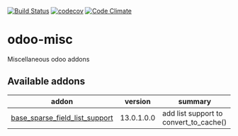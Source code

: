 [![Build Status](https://travis-ci.org/shopinvader/odoo-misc.svg?branch=13.0)](https://travis-ci.org/shopinvader/odoo-misc)
[![codecov](https://codecov.io/gh/shopinvader/odoo-misc/branch/13.0/graph/badge.svg)](https://codecov.io/gh/shopinvader/odoo-misc/branch/13.0)
[![Code Climate](https://codeclimate.com/github/shopinvader/odoo-misc/badges/gpa.svg)](https://codeclimate.com/github/shopinvader/odoo-misc)

odoo-misc
=========

Miscellaneous odoo addons

[//]: # (addons)

Available addons
----------------
addon | version | summary
--- | --- | ---
[base_sparse_field_list_support](base_sparse_field_list_support/) | 13.0.1.0.0 | add list support to convert_to_cache()

[//]: # (end addons)

